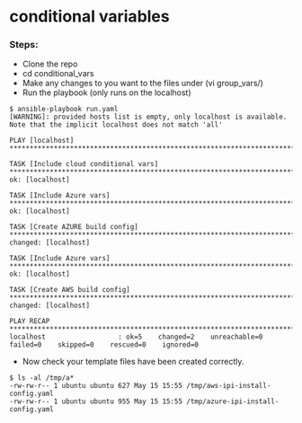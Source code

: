 # conditional variables

### Steps:

 * Clone the repo
 * cd conditional_vars
 * Make any changes to you want to the files under (vi group_vars/<filename>)
 * Run the playbook (only runs on the localhost)
 
 ````
 $ ansible-playbook run.yaml
[WARNING]: provided hosts list is empty, only localhost is available. Note that the implicit localhost does not match 'all'

PLAY [localhost] ************************************************************************************************************************

TASK [Include cloud conditional vars] ***************************************************************************************************
ok: [localhost]

TASK [Include Azure vars] ***************************************************************************************************************
ok: [localhost]

TASK [Create AZURE build config] ********************************************************************************************************
changed: [localhost]

TASK [Include Azure vars] ***************************************************************************************************************
ok: [localhost]

TASK [Create AWS build config] **********************************************************************************************************
changed: [localhost]

PLAY RECAP ******************************************************************************************************************************
localhost                  : ok=5    changed=2    unreachable=0    failed=0    skipped=0    rescued=0    ignored=0
````

 * Now check your template files have been created correctly.

````
$ ls -al /tmp/a*
-rw-rw-r-- 1 ubuntu ubuntu 627 May 15 15:55 /tmp/aws-ipi-install-config.yaml
-rw-rw-r-- 1 ubuntu ubuntu 955 May 15 15:55 /tmp/azure-ipi-install-config.yaml
````

